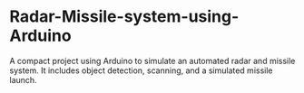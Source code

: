 # Radar-Missile-system-using-Arduino
A compact project using Arduino to simulate an automated radar and missile system. It includes object detection, scanning, and a simulated missile launch.
